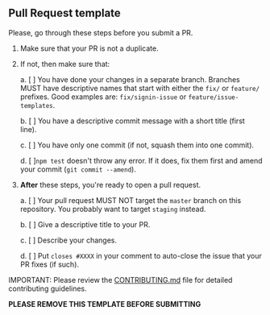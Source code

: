 ## Pull Request template
Please, go through these steps before you submit a PR.

1. Make sure that your PR is not a duplicate.
2. If not, then make sure that:

    a. [ ] You have done your changes in a separate branch. Branches MUST have descriptive names that start with either the `fix/` or `feature/` prefixes. Good examples are: `fix/signin-issue` or `feature/issue-templates`.

    b. [ ] You have a descriptive commit message with a short title (first line).

    c. [ ] You have only one commit (if not, squash them into one commit).

    d. [ ]`npm test` doesn't throw any error. If it does, fix them first and amend your commit (`git commit --amend`).

3. **After** these steps, you're ready to open a pull request.

    a. [ ] Your pull request MUST NOT target the `master` branch on this repository. You probably want to target `staging` instead.

    b. [ ] Give a descriptive title to your PR.

    c. [ ] Describe your changes.

    d. [ ] Put `closes #XXXX` in your comment to auto-close the issue that your PR fixes (if such).

IMPORTANT: Please review the [CONTRIBUTING.md](/CONTRIBUTING.md) file for detailed contributing guidelines.

**PLEASE REMOVE THIS TEMPLATE BEFORE SUBMITTING**

